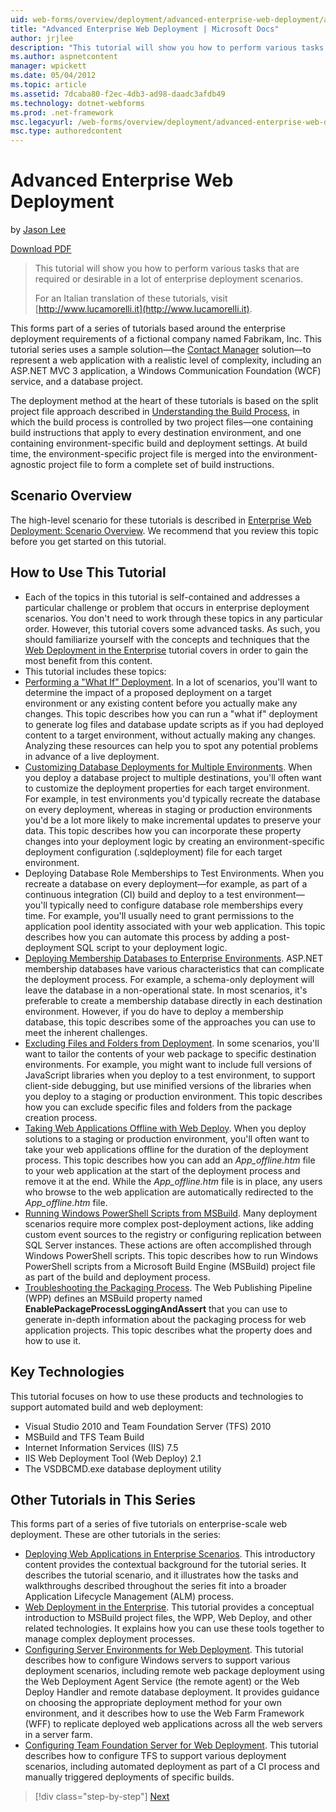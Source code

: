 ```yaml
---
uid: web-forms/overview/deployment/advanced-enterprise-web-deployment/advanced-enterprise-web-deployment
title: "Advanced Enterprise Web Deployment | Microsoft Docs"
author: jrjlee
description: "This tutorial will show you how to perform various tasks that are required or desirable in a lot of enterprise deployment scenarios. For an Italian translati..."
ms.author: aspnetcontent
manager: wpickett
ms.date: 05/04/2012
ms.topic: article
ms.assetid: 7dcaba80-f2ec-4db3-ad98-daadc3afdb49
ms.technology: dotnet-webforms
ms.prod: .net-framework
msc.legacyurl: /web-forms/overview/deployment/advanced-enterprise-web-deployment/advanced-enterprise-web-deployment
msc.type: authoredcontent
---
```

Advanced Enterprise Web Deployment
====================
by [Jason Lee](https://github.com/jrjlee)

[Download PDF](https://msdnshared.blob.core.windows.net/media/MSDNBlogsFS/prod.evol.blogs.msdn.com/CommunityServer.Blogs.Components.WeblogFiles/00/00/00/63/56/8130.DeployingWebAppsInEnterpriseScenarios.pdf)

> This tutorial will show you how to perform various tasks that are required or desirable in a lot of enterprise deployment scenarios.
> 
> For an Italian translation of these tutorials, visit [http://www.lucamorelli.it](http://www.lucamorelli.it).


This forms part of a series of tutorials based around the enterprise deployment requirements of a fictional company named Fabrikam, Inc. This tutorial series uses a sample solution&#x2014;the [Contact Manager](../web-deployment-in-the-enterprise/the-contact-manager-solution.md) solution&#x2014;to represent a web application with a realistic level of complexity, including an ASP.NET MVC 3 application, a Windows Communication Foundation (WCF) service, and a database project.

The deployment method at the heart of these tutorials is based on the split project file approach described in [Understanding the Build Process](../web-deployment-in-the-enterprise/understanding-the-build-process.md), in which the build process is controlled by two project files&#x2014;one containing build instructions that apply to every destination environment, and one containing environment-specific build and deployment settings. At build time, the environment-specific project file is merged into the environment-agnostic project file to form a complete set of build instructions.

## Scenario Overview

The high-level scenario for these tutorials is described in [Enterprise Web Deployment: Scenario Overview](../deploying-web-applications-in-enterprise-scenarios/enterprise-web-deployment-scenario-overview.md). We recommend that you review this topic before you get started on this tutorial.

## How to Use This Tutorial

- Each of the topics in this tutorial is self-contained and addresses a particular challenge or problem that occurs in enterprise deployment scenarios. You don't need to work through these topics in any particular order. However, this tutorial covers some advanced tasks. As such, you should familiarize yourself with the concepts and techniques that the [Web Deployment in the Enterprise](../web-deployment-in-the-enterprise/web-deployment-in-the-enterprise.md) tutorial covers in order to gain the most benefit from this content.
- This tutorial includes these topics:
- [Performing a "What If" Deployment](performing-a-what-if-deployment.md). In a lot of scenarios, you'll want to determine the impact of a proposed deployment on a target environment or any existing content before you actually make any changes. This topic describes how you can run a "what if" deployment to generate log files and database update scripts as if you had deployed content to a target environment, without actually making any changes. Analyzing these resources can help you to spot any potential problems in advance of a live deployment.
- [Customizing Database Deployments for Multiple Environments](customizing-database-deployments-for-multiple-environments.md). When you deploy a database project to multiple destinations, you'll often want to customize the deployment properties for each target environment. For example, in test environments you'd typically recreate the database on every deployment, whereas in staging or production environments you'd be a lot more likely to make incremental updates to preserve your data. This topic describes how you can incorporate these property changes into your deployment logic by creating an environment-specific deployment configuration (.sqldeployment) file for each target environment.
- Deploying Database Role Memberships to Test Environments. When you recreate a database on every deployment&#x2014;for example, as part of a continuous integration (CI) build and deploy to a test environment&#x2014;you'll typically need to configure database role memberships every time. For example, you'll usually need to grant permissions to the application pool identity associated with your web application. This topic describes how you can automate this process by adding a post-deployment SQL script to your deployment logic.
- [Deploying Membership Databases to Enterprise Environments](deploying-membership-databases-to-enterprise-environments.md). ASP.NET membership databases have various characteristics that can complicate the deployment process. For example, a schema-only deployment will leave the database in a non-operational state. In most scenarios, it's preferable to create a membership database directly in each destination environment. However, if you do have to deploy a membership database, this topic describes some of the approaches you can use to meet the inherent challenges.
- [Excluding Files and Folders from Deployment](excluding-files-and-folders-from-deployment.md). In some scenarios, you'll want to tailor the contents of your web package to specific destination environments. For example, you might want to include full versions of JavaScript libraries when you deploy to a test environment, to support client-side debugging, but use minified versions of the libraries when you deploy to a staging or production environment. This topic describes how you can exclude specific files and folders from the package creation process.
- [Taking Web Applications Offline with Web Deploy](taking-web-applications-offline-with-web-deploy.md). When you deploy solutions to a staging or production environment, you'll often want to take your web applications offline for the duration of the deployment process. This topic describes how you can add an *App\_offline.htm* file to your web application at the start of the deployment process and remove it at the end. While the *App\_offline.htm* file is in place, any users who browse to the web application are automatically redirected to the *App\_offline.htm* file.
- [Running Windows PowerShell Scripts from MSBuild](running-windows-powershell-scripts-from-msbuild-project-files.md). Many deployment scenarios require more complex post-deployment actions, like adding custom event sources to the registry or configuring replication between SQL Server instances. These actions are often accomplished through Windows PowerShell scripts. This topic describes how to run Windows PowerShell scripts from a Microsoft Build Engine (MSBuild) project file as part of the build and deployment process.
- [Troubleshooting the Packaging Process](troubleshooting-the-packaging-process.md). The Web Publishing Pipeline (WPP) defines an MSBuild property named **EnablePackageProcessLoggingAndAssert** that you can use to generate in-depth information about the packaging process for web application projects. This topic describes what the property does and how to use it.

## Key Technologies

This tutorial focuses on how to use these products and technologies to support automated build and web deployment:

- Visual Studio 2010 and Team Foundation Server (TFS) 2010
- MSBuild and TFS Team Build
- Internet Information Services (IIS) 7.5
- IIS Web Deployment Tool (Web Deploy) 2.1
- The VSDBCMD.exe database deployment utility

## Other Tutorials in This Series

This forms part of a series of five tutorials on enterprise-scale web deployment. These are other tutorials in the series:

- [Deploying Web Applications in Enterprise Scenarios](../deploying-web-applications-in-enterprise-scenarios/deploying-web-applications-in-enterprise-scenarios.md). This introductory content provides the contextual background for the tutorial series. It describes the tutorial scenario, and it illustrates how the tasks and walkthroughs described throughout the series fit into a broader Application Lifecycle Management (ALM) process.
- [Web Deployment in the Enterprise](../web-deployment-in-the-enterprise/web-deployment-in-the-enterprise.md). This tutorial provides a conceptual introduction to MSBuild project files, the WPP, Web Deploy, and other related technologies. It explains how you can use these tools together to manage complex deployment processes.
- [Configuring Server Environments for Web Deployment](../configuring-server-environments-for-web-deployment/configuring-server-environments-for-web-deployment.md). This tutorial describes how to configure Windows servers to support various deployment scenarios, including remote web package deployment using the Web Deployment Agent Service (the remote agent) or the Web Deploy Handler and remote database deployment. It provides guidance on choosing the appropriate deployment method for your own environment, and it describes how to use the Web Farm Framework (WFF) to replicate deployed web applications across all the web servers in a server farm.
- [Configuring Team Foundation Server for Web Deployment](../configuring-team-foundation-server-for-web-deployment/configuring-team-foundation-server-for-web-deployment.md). This tutorial describes how to configure TFS to support various deployment scenarios, including automated deployment as part of a CI process and manually triggered deployments of specific builds.

> [!div class="step-by-step"]
> [Next](performing-a-what-if-deployment.md)
